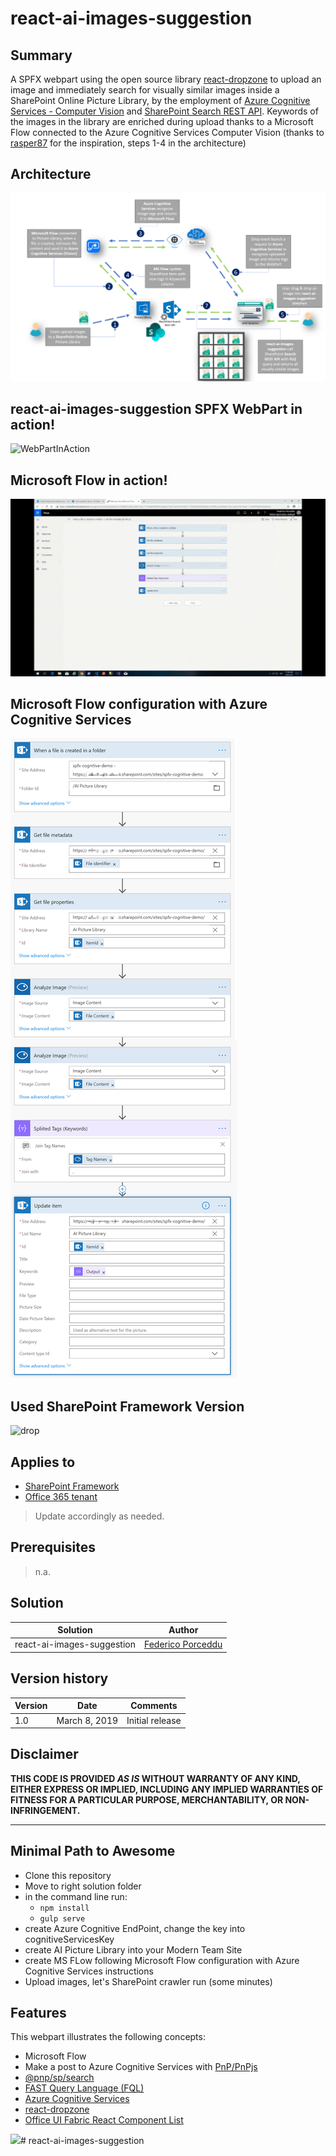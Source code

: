 # react-ai-images-suggestion

## Summary
A SPFX webpart using the open source library [react-dropzone](https://github.com/react-dropzone/react-dropzone) to upload an image and immediately search for visually similar images inside a SharePoint Online Picture Library, by the employment of [Azure Cognitive Services - Computer Vision](https://azure.microsoft.com/en-us/services/cognitive-services/computer-vision/) and [SharePoint Search REST API](https://docs.microsoft.com/en-us/sharepoint/dev/general-development/sharepoint-search-rest-api-overview). 
Keywords of the images in the library are enriched during upload thanks to a Microsoft Flow connected to the Azure Cognitive Services Computer Vision (thanks to [rasper87](https://rasper87.wordpress.com/2018/05/11/sharepoint-auto-tagging-with-ai-and-flow/) for the inspiration, steps 1-4 in the architecture)


## Architecture
![Architecture](./assets/react-ai-images-suggestion.png)

## react-ai-images-suggestion SPFX WebPart in action!
![WebPartInAction](./assets/react-ai-images-suggestion-spfx-webpart-action.gif)

## Microsoft Flow in action!
![FlowInAction](./assets/flow-cognitive-documentlibrary.gif)

## Microsoft Flow configuration with Azure Cognitive Services
![Flow](./assets/flow-azure-cognitive-sharepoint-tags.png)

## Used SharePoint Framework Version 
![drop](https://camo.githubusercontent.com/76987ab657772dcca5321aba68f3ee6b993fd651/68747470733a2f2f696d672e736869656c64732e696f2f62616467652f535046782d312e372e312d677265656e2e737667)

## Applies to

* [SharePoint Framework](https://dev.office.com/sharepoint)
* [Office 365 tenant](https://dev.office.com/sharepoint/docs/spfx/set-up-your-development-environment)

> Update accordingly as needed.

## Prerequisites
 
> n.a.

## Solution

Solution|Author
--------|---------
react-ai-images-suggestion | [Federico Porceddu](https://www.federicoporceddu.com)

## Version history

Version|Date|Comments
-------|----|--------
1.0|March 8, 2019|Initial release

## Disclaimer
**THIS CODE IS PROVIDED *AS IS* WITHOUT WARRANTY OF ANY KIND, EITHER EXPRESS OR IMPLIED, INCLUDING ANY IMPLIED WARRANTIES OF FITNESS FOR A PARTICULAR PURPOSE, MERCHANTABILITY, OR NON-INFRINGEMENT.**

---

## Minimal Path to Awesome

- Clone this repository
- Move to right solution folder 
- in the command line run:
  - `npm install`
  - `gulp serve`
- create Azure Cognitive EndPoint, change the key into cognitiveServicesKey 
- create AI Picture Library into your Modern Team Site
- create MS FLow following Microsoft Flow configuration with Azure Cognitive Services instructions
- Upload images, let's SharePoint crawler run (some minutes)


## Features
This webpart illustrates the following concepts:

- Microsoft Flow
- Make a post to Azure Cognitive Services with [PnP/PnPjs](https://github.com/pnp/pnpjs)
- [@pnp/sp/search](https://github.com/pnp/pnpjs/blob/dev/packages/sp/docs/search.md)
- [FAST Query Language (FQL)](https://docs.microsoft.com/en-us/sharepoint/dev/general-development/fast-query-language-fql-syntax-reference)
- [Azure Cognitive Services](https://azure.microsoft.com/en-us/services/cognitive-services/computer-vision/)
- [react-dropzone](https://github.com/react-dropzone/react-dropzone)
- [Office UI Fabric React Component List](https://developer.microsoft.com/en-us/fabric#/components/list#Variants)

<img src="https://telemetry.sharepointpnp.com/sp-dev-solutions/solutions/TimeAway" /># react-ai-images-suggestion
